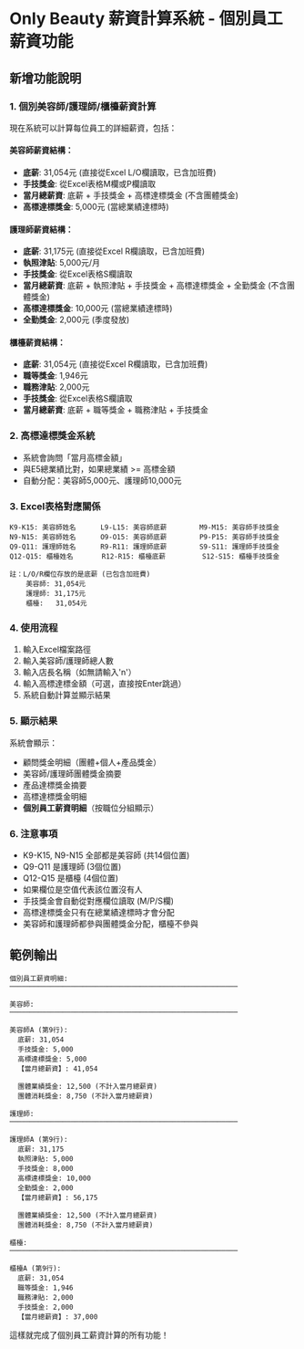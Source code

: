 # Only Beauty 薪資計算系統 - 個別員工薪資功能

## 新增功能說明

### 1. 個別美容師/護理師/櫃檯薪資計算

現在系統可以計算每位員工的詳細薪資，包括：

#### 美容師薪資結構：
- **底薪**: 31,054元 (直接從Excel L/O欄讀取，已含加班費)
- **手技獎金**: 從Excel表格M欄或P欄讀取
- **當月總薪資**: 底薪 + 手技獎金 + 高標達標獎金 (不含團體獎金)
- **高標達標獎金**: 5,000元 (當總業績達標時)

#### 護理師薪資結構：
- **底薪**: 31,175元 (直接從Excel R欄讀取，已含加班費)
- **執照津貼**: 5,000元/月
- **手技獎金**: 從Excel表格S欄讀取
- **當月總薪資**: 底薪 + 執照津貼 + 手技獎金 + 高標達標獎金 + 全勤獎金 (不含團體獎金)
- **高標達標獎金**: 10,000元 (當總業績達標時)
- **全勤獎金**: 2,000元 (季度發放)

#### 櫃檯薪資結構：
- **底薪**: 31,054元 (直接從Excel R欄讀取，已含加班費)
- **職等獎金**: 1,946元
- **職務津貼**: 2,000元
- **手技獎金**: 從Excel表格S欄讀取
- **當月總薪資**: 底薪 + 職等獎金 + 職務津貼 + 手技獎金

### 2. 高標達標獎金系統

- 系統會詢問「當月高標金額」
- 與E5總業績比對，如果總業績 >= 高標金額
- 自動分配：美容師5,000元、護理師10,000元

### 3. Excel表格對應關係

```
K9-K15: 美容師姓名      L9-L15: 美容師底薪        M9-M15: 美容師手技獎金
N9-N15: 美容師姓名      O9-O15: 美容師底薪        P9-P15: 美容師手技獎金
Q9-Q11: 護理師姓名      R9-R11: 護理師底薪        S9-S11: 護理師手技獎金
Q12-Q15: 櫃檯姓名       R12-R15: 櫃檯底薪         S12-S15: 櫃檯手技獎金

註：L/O/R欄位存放的是底薪 (已包含加班費)
    美容師: 31,054元
    護理師: 31,175元
    櫃檯:   31,054元
```

### 4. 使用流程

1. 輸入Excel檔案路徑
2. 輸入美容師/護理師總人數
3. 輸入店長名稱（如無請輸入'n'）
4. 輸入高標達標金額（可選，直接按Enter跳過）
5. 系統自動計算並顯示結果

### 5. 顯示結果

系統會顯示：
- 顧問獎金明細（團體+個人+產品獎金）
- 美容師/護理師團體獎金摘要
- 產品達標獎金摘要
- 高標達標獎金明細
- **個別員工薪資明細**（按職位分組顯示）

### 6. 注意事項

- K9-K15, N9-N15 全部都是美容師 (共14個位置)
- Q9-Q11 是護理師 (3個位置)
- Q12-Q15 是櫃檯 (4個位置)
- 如果欄位是空值代表該位置沒有人
- 手技獎金會自動從對應欄位讀取 (M/P/S欄)
- 高標達標獎金只有在總業績達標時才會分配
- 美容師和護理師都參與團體獎金分配，櫃檯不參與

## 範例輸出

```
個別員工薪資明細:
────────────────────────────────────────────────────────

美容師:
────────────────────────────────────────────────────────

美容師A (第9行):
  底薪: 31,054
  手技獎金: 5,000
  高標達標獎金: 5,000
  【當月總薪資】: 41,054
  
  團體業績獎金: 12,500 (不計入當月總薪資)
  團體消耗獎金: 8,750 (不計入當月總薪資)

護理師:
────────────────────────────────────────────────────────

護理師A (第9行):
  底薪: 31,175
  執照津貼: 5,000
  手技獎金: 8,000
  高標達標獎金: 10,000
  全勤獎金: 2,000
  【當月總薪資】: 56,175
  
  團體業績獎金: 12,500 (不計入當月總薪資)
  團體消耗獎金: 8,750 (不計入當月總薪資)

櫃檯:
────────────────────────────────────────────────────────

櫃檯A (第9行):
  底薪: 31,054
  職等獎金: 1,946
  職務津貼: 2,000
  手技獎金: 2,000
  【當月總薪資】: 37,000
```

這樣就完成了個別員工薪資計算的所有功能！
